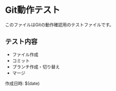 # Git動作テスト

このファイルはGitの動作確認用のテストファイルです。

## テスト内容
- ファイル作成
- コミット
- ブランチ作成・切り替え
- マージ

作成日時: $(date)
